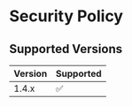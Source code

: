 # Security Policy

## Supported Versions

| Version | Supported          |
| ------- | ------------------ |
| 1.4.x   | :white_check_mark: |

